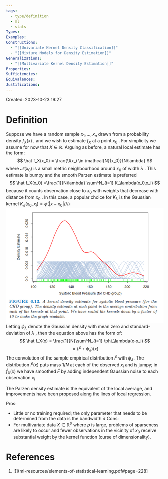 ```yaml
---
tags:
  - type/definition
  - ml
  - stats
Types: 
Examples: 
Constructions:
  - "[[Univariate Kernel Density Classification]]"
  - "[[Mixture Models for Density Estimation]]"
Generalizations:
  - "[[Multivariate Kernel Density Estimation]]"
Properties: 
Sufficiencies: 
Equivalences: 
Justifications:
---
```

Created: 2023-10-23 19:27
# Definition

Suppose we have a random sample $x_1, ..., x_n$ drawn from a probability density $f_X(x)$ , and we wish to estimate $f_X$ at a point $x_0$ . For simplicity we assume for now that $X \in \mathbb{R}$. Arguing as before, a natural local estimate has the form:
$$
\hat f_X(x_0) = \frac{\#x_i \in \mathcal{N}(x_0)}{N\lambda}
$$
where $\mathcal{N}(x_0)$ is a small metric neighbourhood around $x_0$ of width $\lambda$ . This estimate is bumpy and the smooth Parzen estimate is preferred
$$
\hat f_X(x_0) =\frac{1}{N\lambda} \sum^N_{i=1} K_\lambda(x_0,x_i)
$$
because it counts observation close to $x_0$ with weights that decrease with distance from $x_0$ . In this case, a popular choice for $K_\lambda$ is the Gaussian kernel $K_\lambda(x_0,x_i) = \phi(|x-x_0| / \lambda)$ 
![](/img/esl-figure-6.13.png)
Letting $\phi_\lambda$ denote the Gaussian density with mean zero and standard-deviation of $\lambda$ , then the equation above has the form of:
$$
\hat f_X(x) = \frac{1}{N}\sum^N_{i=1} \phi_\lambda(x-x_i)
$$
$$= (\hat F \star \phi_\lambda)(x)$$
The convolution of the sample empirical distribution $\hat F$ with $\phi_\lambda$. The distribution $\hat F(x)$ puts mass $1/N$ at each of the observed $x_i$ and is jumpy; in $\hat f_X(x)$ we have smoothed $\hat F$ by adding independent Gaussian noise to each observation $x_i$ 

The Parzen density estimate is the equivalent of the local average, and improvements have been proposed along the lines of local regression.

Pros:
- Little or no training required; the only parameter that needs to be determined from the data is the bandwidth $\lambda$
Cons:
- For multivariate data $X \in \mathbb{R}^p$ where $p$ is large, problems of sparseness are likely to occur and fewer observations in the vicinity of $x_0$ receive substantial weight by the kernel function (curse of dimensionality).
# References
1. ![](ml-resources/elements-of-statistical-learning.pdf#page=228]